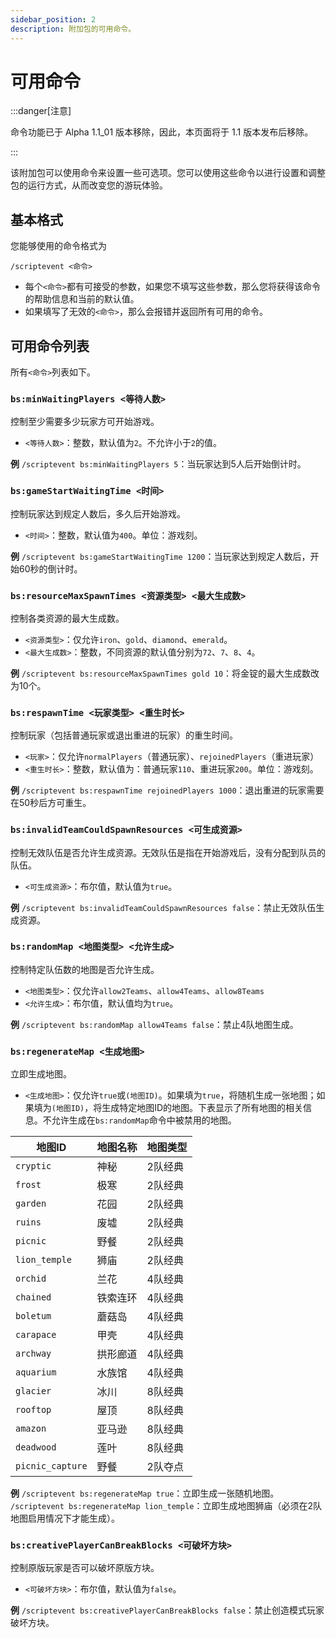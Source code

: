 ```yaml
---
sidebar_position: 2
description: 附加包的可用命令。
---
```


# 可用命令

:::danger[注意]

命令功能已于 Alpha 1.1_01 版本移除，因此，本页面将于 1.1 版本发布后移除。

:::

该附加包可以使用命令来设置一些可选项。您可以使用这些命令以进行设置和调整包的运行方式，从而改变您的游玩体验。

## 基本格式

您能够使用的命令格式为

```text
/scriptevent <命令>
```

- 每个`<命令>`都有可接受的参数，如果您不填写这些参数，那么您将获得该命令的帮助信息和当前的默认值。
- 如果填写了无效的`<命令>`，那么会报错并返回所有可用的命令。

## 可用命令列表

所有`<命令>`列表如下。

### `bs:minWaitingPlayers <等待人数>`

控制至少需要多少玩家方可开始游戏。

- `<等待人数>`：整数，默认值为`2`。不允许小于`2`的值。

**例** `/scriptevent bs:minWaitingPlayers 5`：当玩家达到5人后开始倒计时。

### `bs:gameStartWaitingTime <时间>`

控制玩家达到规定人数后，多久后开始游戏。

- `<时间>`：整数，默认值为`400`。单位：游戏刻。

**例** `/scriptevent bs:gameStartWaitingTime 1200`：当玩家达到规定人数后，开始60秒的倒计时。

### `bs:resourceMaxSpawnTimes <资源类型> <最大生成数>`

控制各类资源的最大生成数。

- `<资源类型>`：仅允许`iron`、`gold`、`diamond`、`emerald`。
- `<最大生成数>`：整数，不同资源的默认值分别为`72`、`7`、`8`、`4`。

**例** `/scriptevent bs:resourceMaxSpawnTimes gold 10`：将金锭的最大生成数改为10个。

### `bs:respawnTime <玩家类型> <重生时长>`

控制玩家（包括普通玩家或退出重进的玩家）的重生时间。

- `<玩家>`：仅允许`normalPlayers`（普通玩家）、`rejoinedPlayers`（重进玩家）
- `<重生时长>`：整数，默认值为：普通玩家`110`、重进玩家`200`。单位：游戏刻。

**例** `/scriptevent bs:respawnTime rejoinedPlayers 1000`：退出重进的玩家需要在50秒后方可重生。

### `bs:invalidTeamCouldSpawnResources <可生成资源>`

控制无效队伍是否允许生成资源。无效队伍是指在开始游戏后，没有分配到队员的队伍。

- `<可生成资源>`：布尔值，默认值为`true`。

**例** `/scriptevent bs:invalidTeamCouldSpawnResources false`：禁止无效队伍生成资源。

### `bs:randomMap <地图类型> <允许生成>`

控制特定队伍数的地图是否允许生成。

- `<地图类型>`：仅允许`allow2Teams`、`allow4Teams`、`allow8Teams`
- `<允许生成>`：布尔值，默认值均为`true`。

**例** `/scriptevent bs:randomMap allow4Teams false`：禁止4队地图生成。

### `bs:regenerateMap <生成地图>`

立即生成地图。

- `<生成地图>`：仅允许`true`或`(地图ID)`。如果填为`true`，将随机生成一张地图；如果填为`(地图ID)`，将生成特定地图ID的地图。下表显示了所有地图的相关信息。不允许生成在`bs:randomMap`命令中被禁用的地图。

| 地图ID | 地图名称 | 地图类型 |
| --- | --- | --- |
| `cryptic` | 神秘 | 2队经典 |
| `frost` | 极寒 | 2队经典 |
| `garden` | 花园 | 2队经典 |
| `ruins` | 废墟 | 2队经典 |
| `picnic` | 野餐 | 2队经典 |
| `lion_temple` | 狮庙 | 2队经典 |
| `orchid` | 兰花 | 4队经典 |
| `chained` | 铁索连环 | 4队经典 |
| `boletum` | 蘑菇岛 | 4队经典 |
| `carapace` | 甲壳 | 4队经典 |
| `archway` | 拱形廊道 | 4队经典 |
| `aquarium` | 水族馆 | 4队经典 |
| `glacier` | 冰川 | 8队经典 |
| `rooftop` | 屋顶 | 8队经典 |
| `amazon` | 亚马逊 | 8队经典 |
| `deadwood` | 莲叶 | 8队经典 |
| `picnic_capture` | 野餐 | 2队夺点 |

**例** `/scriptevent bs:regenerateMap true`：立即生成一张随机地图。
`/scriptevent bs:regenerateMap lion_temple`：立即生成地图狮庙（必须在2队地图启用情况下才能生成）。

### `bs:creativePlayerCanBreakBlocks <可破坏方块>`

控制原版玩家是否可以破坏原版方块。

- `<可破坏方块>`：布尔值，默认值为`false`。

**例** `/scriptevent bs:creativePlayerCanBreakBlocks false`：禁止创造模式玩家破坏方块。
